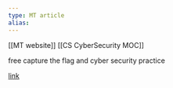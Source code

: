 ```yaml
---
type: MT article
alias: 
---
```

 
[[MT website]]
[[CS CyberSecurity MOC]]

free capture the flag and cyber security practice


[link](https://play.picoctf.org/practice)